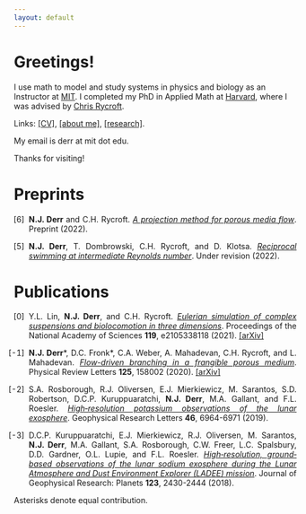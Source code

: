 ```yaml
---
layout: default
---
```


# Greetings!

I use math to model and study systems in physics and biology as an Instructor at [MIT](https://math.mit.edu). I completed my PhD in Applied Math at [Harvard](https://www.seas.harvard.edu), where I was advised by [Chris Rycroft](https://people.math.wisc.edu/~chr).

Links: [[CV]](/assets/files/cv.pdf), [[about me]](/biography.html), [[research]](/research.html).

My email is derr at mit dot edu.

Thanks for visiting!

# Preprints
<style>
ol.key>li::marker {
  content: "[" counter(list-item) "]  ";
}
ol.key { padding-left: 1.9em; }
ol.key>li:not(:last-child) {
  margin-bottom: 1em;
}
</style>
<ol reversed class="key" start="6">
<li><p style="text-align:justify;margin:0;"><b>N.J. Derr</b> and C.H. Rycroft. <a href="https://arxiv.org/abs/2206.14379" class="link"><span><em>A projection method for porous media flow</em></span></a>. Preprint (2022).</p></li>
<li><p style="text-align:justify;margin:0;"><b>N.J. Derr</b>, T. Dombrowski, C.H. Rycroft, and D. Klotsa. <a href="https://arxiv.org/abs/2202.03669" class="link"><span><em>Reciprocal swimming at intermediate Reynolds number</em></span></a>. Under revision (2022).</p></li>
</ol>

# Publications
<style>
ol.key>li::marker {
  content: "[" counter(list-item) "]  ";
}
ol.key { padding-left: 1.9em; }
ol.key>li:not(:last-child) {
  margin-bottom: 1em;
}
</style>
<ol reversed class="key">
<li><p style="text-align:justify;margin:0;">Y.L. Lin, <b>N.J. Derr</b>, and C.H. Rycroft. <a href="http://dx.doi.org/10.1073/pnas.2105338118" class="link"><span><em>Eulerian simulation of complex suspensions and biolocomotion in three dimensions</em></span></a>. Proceedings of the National Academy of Sciences <b>119</b>, e2105338118 (2021). <a href="https://arxiv.org/abs/2104.00095" class="link"><span>[arXiv]</span></a></p></li>
<li><p style="text-align:justify;margin:0;"><b>N.J. Derr</b>*, D.C. Fronk*, C.A. Weber, A. Mahadevan, C.H. Rycroft, and L. Mahadevan. <a href="http://dx.doi.org/10.1103/PhysRevLett.125.158002" class="link"><span><em>Flow-driven branching in a frangible porous medium</em></span></a>. Physical Review Letters <b>125</b>, 158002 (2020). <a href="https://arxiv.org/abs/2007.02997" class="link"><span>[arXiv]</span></a></p></li>
<li><p style="text-align:justify;margin:0;">S.A. Rosborough, R.J. Oliversen, E.J. Mierkiewicz, M. Sarantos, S.D. Robertson, D.C.P. Kuruppuaratchi, <b>N.J. Derr</b>, M.A. Gallant, and F.L. Roesler. <a href="http://dx.doi.org/10.1029/2019GL083022" class="link"><span><em>High‐resolution potassium observations of the lunar exosphere</em></span></a>. Geophysical Research Letters <b>46</b>, 6964-6971 (2019).</p></li>
<li><p style="text-align:justify;margin:0;">D.C.P. Kuruppuaratchi, E.J. Mierkiewicz, R.J. Oliversen, M. Sarantos, <b>N.J. Derr</b>, M.A. Gallant, S.A. Rosborough, C.W. Freer, L.C. Spalsbury, D.D. Gardner, O.L. Lupie, and F.L. Roesler. <a href="http://dx.doi.org/10.1029/2018JE005717" class="link"><span><em>High‐resolution, ground‐based observations of the lunar sodium exosphere during the Lunar Atmosphere and Dust Environment Explorer (LADEE) mission</em></span></a>. Journal of Geophysical Research: Planets <b>123</b>, 2430-2444 (2018).</p></li>
</ol>

Asterisks denote equal contribution.
